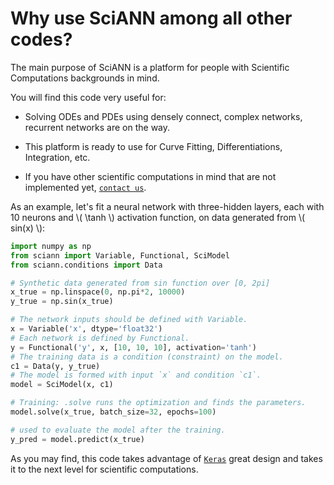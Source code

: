 # Why use SciANN among all other codes?

The main purpose of SciANN is a platform for people with Scientific Computations backgrounds in mind. 

You will find this code very useful for: 

- Solving ODEs and PDEs using densely connect, complex networks, recurrent networks are on the way. 

- This platform is ready to use for Curve Fitting, Differentiations, Integration, etc. 

- If you have other scientific computations in mind that are not implemented yet, [`contact us`](mailto:info@sciann.com). 

As an example, let's fit a neural network with three-hidden layers, each with 10 neurons and \\( \tanh \\) activation function, on data generated from \\( sin(x) \\): 

```python
import numpy as np
from sciann import Variable, Functional, SciModel
from sciann.conditions import Data

# Synthetic data generated from sin function over [0, 2pi]
x_true = np.linspace(0, np.pi*2, 10000)
y_true = np.sin(x_true)

# The network inputs should be defined with Variable. 
x = Variable('x', dtype='float32')
# Each network is defined by Functional. 
y = Functional('y', x, [10, 10, 10], activation='tanh')
# The training data is a condition (constraint) on the model. 
c1 = Data(y, y_true)
# The model is formed with input `x` and condition `c1`.
model = SciModel(x, c1)

# Training: .solve runs the optimization and finds the parameters. 
model.solve(x_true, batch_size=32, epochs=100)

# used to evaluate the model after the training. 
y_pred = model.predict(x_true)
```

As you may find, this code takes advantage of [`Keras`](http://keras.io) great design and takes it to the next level for scientific computations. 



